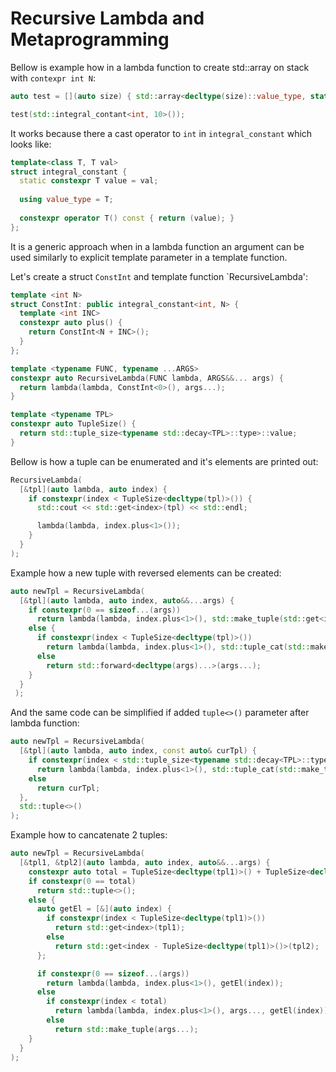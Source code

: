 # Recursive Lambda and Metaprogramming

Bellow is example how in a lambda function to create std::array on stack with `contexpr int N`:

```C++
auto test = [](auto size) { std::array<decltype(size)::value_type, static_cast<size_t>(size)> arr; };

test(std::integral_contant<int, 10>());
```
It works because there a cast operator to `int` in `integral_constant` which looks like:
```C++
template<class T, T val>
struct integral_constant {	
  static constexpr T value = val;
	
  using value_type = T;
  
  constexpr operator T() const { return (value); }
};
```


It is a generic approach when in a lambda function an argument can be used similarly to explicit template parameter in a template function.

Let's create a struct `ConstInt` and template function `RecursiveLambda':
```C++
template <int N>
struct ConstInt: public integral_constant<int, N> {
  template <int INC>
  constexpr auto plus() { 
    return ConstInt<N + INC>(); 
  }
};

template <typename FUNC, typename ...ARGS>
constexpr auto RecursiveLambda(FUNC lambda, ARGS&&... args) { 
  return lambda(lambda, ConstInt<0>(), args...); 
}

template <typename TPL>
constexpr auto TupleSize() { 
  return std::tuple_size<typename std::decay<TPL>::type>::value; 
}

```

Bellow is how a tuple can be enumerated and it's elements are printed out:
```C++
RecursiveLambda(
  [&tpl](auto lambda, auto index) {
    if constexpr(index < TupleSize<decltype(tpl)>()) {
      std::cout << std::get<index>(tpl) << std::endl;

      lambda(lambda, index.plus<1>());
    }
  }
);
```

Example how a new tuple with reversed elements can be created:

```C++
auto newTpl = RecursiveLambda(
  [&tpl](auto lambda, auto index, auto&&...args) {
    if constexpr(0 == sizeof...(args))
      return lambda(lambda, index.plus<1>(), std::make_tuple(std::get<index>(tpl)));
    else {
      if constexpr(index < TupleSize<decltype(tpl)>())
        return lambda(lambda, index.plus<1>(), std::tuple_cat(std::make_tuple(std::get<index>(tpl)), args...));
      else
        return std::forward<decltype(args)...>(args...);
    }
  }
 ); 
```

And the same code can be simplified if added `tuple<>()` parameter after lambda function:
```C++
auto newTpl = RecursiveLambda(
  [&tpl](auto lambda, auto index, const auto& curTpl) {
    if constexpr(index < std::tuple_size<typename std::decay<TPL>::type>::value)
      return lambda(lambda, index.plus<1>(), std::tuple_cat(std::make_tuple(std::get<index>(tpl)), curTpl));
    else
      return curTpl;
  },
  std::tuple<>()
);
```

Example how to cancatenate 2 tuples:
```C++
auto newTpl = RecursiveLambda(
  [&tpl1, &tpl2](auto lambda, auto index, auto&&...args) {
    constexpr auto total = TupleSize<decltype(tpl1)>() + TupleSize<decltype(tpl2)>();
    if constexpr(0 == total)
      return std::tuple<>();
    else {
      auto getEl = [&](auto index) {
        if constexpr(index < TupleSize<decltype(tpl1)>())
          return std::get<index>(tpl1);
        else
          return std::get<index - TupleSize<decltype(tpl1)>()>(tpl2);
      };

      if constexpr(0 == sizeof...(args))
        return lambda(lambda, index.plus<1>(), getEl(index));
      else
        if constexpr(index < total)
          return lambda(lambda, index.plus<1>(), args..., getEl(index));
        else
          return std::make_tuple(args...);
    }
  }
);

```
